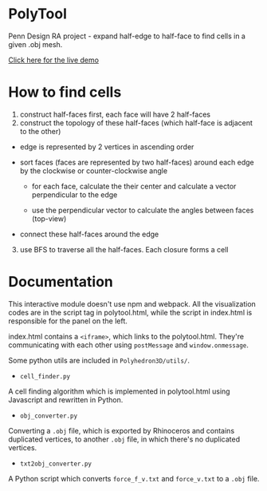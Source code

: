 # PolyTool

Penn Design RA project - expand half-edge to half-face to find cells in a given .obj mesh.

[Click here for the live demo](http://www.miaokaixiang.com/PolyTool/)

# How to find cells

1. construct half-faces first, each face will have 2 half-faces
2. construct the topology of these half-faces (which half-face is adjacent to the other)

*	edge is represented by 2 vertices in ascending order

*	sort faces (faces are represented by two half-faces) around each edge by the clockwise or counter-clockwise angle

	* for each face, calculate the their center and calculate a vector perpendicular to the edge

	* use the perpendicular vector to calculate the angles between faces (top-view)

*	connect these half-faces around the edge

3. use BFS to traverse all the half-faces. Each closure forms a cell

# Documentation

This interactive module doesn't use npm and webpack. All the visualization codes are in the script tag in polytool.html, while the script in index.html is responsible for the panel on the left.

index.html contains a `<iframe>`, which links to the polytool.html. They're communicating with each other using `postMessage` and `window.onmessage`.

Some python utils are included in `Polyhedron3D/utils/`.

* `cell_finder.py`

A cell finding algorithm which is implemented in polytool.html using Javascript and rewritten in Python.

* `obj_converter.py`

Converting a `.obj` file, which is exported by Rhinoceros and contains duplicated vertices, to another `.obj` file, in which there's no duplicated vertices.

* `txt2obj_converter.py`

A Python script which converts `force_f_v.txt` and `force_v.txt` to a `.obj` file.